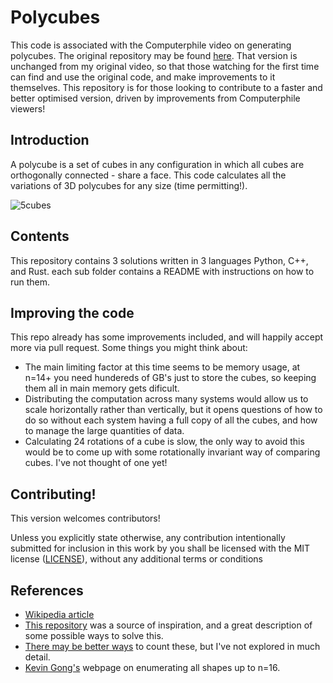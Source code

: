 # Polycubes
This code is associated with the Computerphile video on generating polycubes. The original repository may be found [here](https://github.com/mikepound/cubes). That version is unchanged from my original video, so that those watching for the first time can find and use the original code, and make improvements to it themselves. This repository is for those looking to contribute to a faster and better optimised version, driven by improvements from Computerphile viewers!

## Introduction
A polycube is a set of cubes in any configuration in which all cubes are orthogonally connected - share a face. This code calculates all the variations of 3D polycubes for any size (time permitting!). 

![5cubes](https://github.com/mikepound/cubes/assets/9349459/4fe60d01-c197-4cb3-b298-1dbae8517a74)

## Contents
This repository contains 3 solutions written in 3 languages Python, C++, and Rust.
each sub folder contains a README with instructions on how to run them.

## Improving the code
This repo already has some improvements included, and will happily accept more via pull request.
Some things you might think about:
- The main limiting factor at this time seems to be memory usage, at n=14+ you need hundereds of GB's just to store the cubes, so keeping them all in main memory gets dificult.
- Distributing the computation across many systems would allow us to scale horizontally rather than vertically, but it opens questions of how to do so without each system having a full copy of all the cubes, and how to manage the large quantities of data.
- Calculating 24 rotations of a cube is slow, the only way to avoid this would be to come up with some rotationally invariant way of comparing cubes. I've not thought of one yet!

## Contributing!
This version welcomes contributors!

Unless you explicitly state otherwise, any contribution intentionally submitted for inclusion in this work by you shall be licensed with the MIT license ([LICENSE](./LICENSE)), without any additional terms or conditions

## References
- [Wikipedia article](https://en.wikipedia.org/wiki/Polycube)
- [This repository](https://github.com/noelle-crawfish/Enumerating-Polycubes) was a source of inspiration, and a great description of some possible ways to solve this.
- [There may be better ways](https://www.sciencedirect.com/science/article/pii/S0012365X0900082X) to count these, but I've not explored in much detail.
- [Kevin Gong's](http://kevingong.com/Polyominoes/Enumeration.html) webpage on enumerating all shapes up to n=16.

